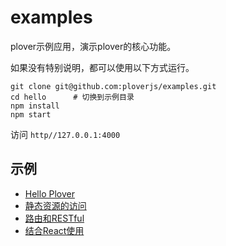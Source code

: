 # examples


plover示例应用，演示plover的核心功能。  

如果没有特别说明，都可以使用以下方式运行。

```shell
git clone git@github.com:ploverjs/examples.git
cd hello      # 切换到示例目录
npm install
npm start
```

访问 `http//127.0.0.1:4000`


## 示例

- [Hello Plover](hello)
- [静态资源的访问](static)
- [路由和RESTful](routes)
- [结合React使用](react)
